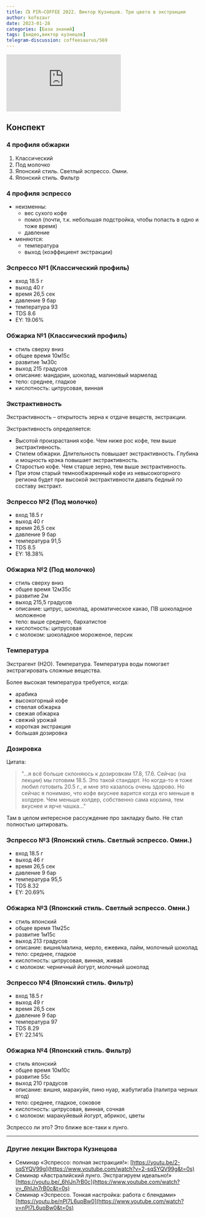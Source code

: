 ```yaml
---
title: 📺 PIR—COFFEE 2022. Виктор Кузнецов. Три цвета в экстракции
author: kofezavr
date: 2023-01-28
categories: [База знаний]
tags: [видео,виктор кузнецов]
telegram-discussion: coffeesaurus/569
---
```

<p><div class="youtube-wrapper"><iframe src="https://www.youtube.com/embed/TyfGrnhKSvQ" title="YouTube video player" frameborder="0" allow="accelerometer; autoplay; clipboard-write; encrypted-media; gyroscope; picture-in-picture" allowfullscreen></iframe></div></p>

## Конспект

### 4 профиля обжарки
1. Классический
2. Под молочко
3. Японский стиль. Светлый эспрессо. Омни.
4. Японский стиль. Фильтр

<!--more-->

### 4 профиля эспрессо
- неизменны:
	- вес сухого кофе
	- помол (почти, т.к. небольшая подстройка, чтобы попасть в одно и тоже время)
	- давление
- меняются:
	- температура
	- выход (коэффициент экстракции)

### Эспрессо №1 (Классический профиль)
- вход 18.5 г
- выход 40 г
- время 26,5 сек
- давление 9 бар
- температура 93
- TDS 8.6
- EY: 19.06%

### Обжарка №1 (Классический профиль)
- стиль сверху вниз
- общее время 10м15с
- развитие 1м30с
- выход 215 градусов
- описание: мандарин, шоколад, малиновый мармелад
- тело: среднее, гладкое
- кислотность: цитрусовая, винная

### Экстрактивность 

Экстрактивность – открытость зерна к отдаче веществ, экстракции.

Экстрактивность определяется:
- Высотой произрастания кофе. Чем ниже рос кофе, тем выше экстрактивность.
- Стилем обжарки. Длительность повышает экстрактивность. Глубина и мощность крэка повышает экстрактивность.
- Старостью кофе. Чем старше зерно, тем выше экстрактивность.
- При этом старый темнообжаренный кофе из невысокогорного региона будет при высокой экстрактивности давать бедный по составу экстракт.

### Эспрессо №2 (Под молочко)
- вход 18.5 г
- выход 40 г
- время 26,5 сек
- давление 9 бар
- температура 91,5
- TDS 8.5
- EY: 18.38%

### Обжарка №2 (Под молочко)
- стиль сверху вниз
- общее время 12м35с
- развитие 2м
- выход 215,5 градусов
- описание: цитрус, шоколад, ароматическое какао, ПВ шоколадное моложеное
- тело: выше среднего, бархатистое
- кислотность: цитрусовая
- с молоком: шоколадное мороженое, персик

### Температура

Экстрагент (Н2О). Температура. Температура воды помогает экстрагировать сложные вещества.

Более высокая температура требуется, когда:
- арабика
- высокогорный кофе
- ствелая обжарка
- свежая обжарка
- свежий урожай
- короткая экстракция
- большая дозировка

### Дозировка

Цитата: 
> "...я всё больше склоняюсь к дозировкам 17.8, 17.6. Сейчас (на лекции) мы готовим 18.5. Это такой стандарт. Но когда-то я тоже любил готовить 20.5 г., и мне это казалось очень здорово. Но сейчас я понимаю, что кофе вкуснее варится когда его меньше в холдере. Чем меньше холдер, собственно сама корзина, тем вкуснее и ярче чашка..."

Там в целом интересное рассуждение про закладку было. Не стал полностью цитировать.

### Эспрессо №3 (Японский стиль. Светлый эспрессо. Омни.)
- вход 18.5 г
- выход 46 г
- время 26,5 сек
- давление 9 бар
- температура 95,5
- TDS 8.32
- EY: 20.69%

### Обжарка №3 (Японский стиль. Светлый эспрессо. Омни.)
- стиль японский
- общее время 11м25с
- развитие 1м15с
- выход 213 градусов
- описание: вишня/малина, мерло, ежевика, лайм, молочный шоколад
- тело: среднее, гладкое
- кислотность: цитрусовая, винная, живая
- с молоком: черничный йогурт, молочный шоколад

### Эспрессо №4 (Японский стиль. Фильтр)
- вход 18.5 г
- выход 49 г
- время 26,5 сек
- давление 9 бар
- температура 97
- TDS 8.29
- EY: 22.14%

### Обжарка №4 (Японский стиль. Фильтр)
- стиль японский
- общее время 10м10с
- развитие 55с
- выход 210 градусов
- описание: вишня, маракуйя, пино нуар, жабутигаба (палитра черных ягод)
- тело: среднее, гладкое, соковое
- кислотность: цитрусовая, винная, сочная
- с молоком: маракуйевый йогурт, абрикос, цветы

Эспрессо ли это? Это ближе все-таки к лунго.

---
### Другие лекции Виктора Кузнецова
- Семинар «Эспрессо: полная экстракция!»: [https://youtu.be/2-sqSYQV99g](https://www.youtube.com/watch?v=2-sqSYQV99g&t=0s) 
- Семинар «Австралийский лунго. Экстрагируем идеально!» [https://youtu.be/_6hIJn7rB0c](https://www.youtube.com/watch?v=_6hIJn7rB0c&t=0s) 
- Семинар «Эспрессо. Тонкая настройка: работа с блендами» [https://youtu.be/nPI7L6upBw0](https://www.youtube.com/watch?v=nPI7L6upBw0&t=0s)